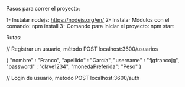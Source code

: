 Pasos para correr el proyecto:

1- Instalar nodejs: https://nodejs.org/en/
2- Instalar Módulos con el comando: npm install
3- Comando para iniciar el proyecto: npm start

Rutas:

// Registrar un usuario, método POST localhost:3600/usuarios 

{
   "nombre" : "Franco",
   "apellido" : "García",
   "username" : "fjgfrancojg",
   "password" : "clave1234",
   "monedaPreferida": "Peso"
}

// Login de usuario, método POST localhost:3600/auth